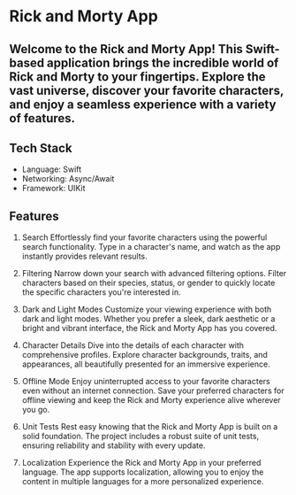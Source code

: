 # Rick and Morty App
## Welcome to the Rick and Morty App! This Swift-based application brings the incredible world of Rick and Morty to your fingertips. Explore the vast universe, discover your favorite characters, and enjoy a seamless experience with a variety of features.

## Tech Stack

- Language: Swift
- Networking: Async/Await
- Framework: UIKit

## Features
1. Search
Effortlessly find your favorite characters using the powerful search functionality. Type in a character's name, and watch as the app instantly provides relevant results.

2. Filtering
Narrow down your search with advanced filtering options. Filter characters based on their species, status, or gender to quickly locate the specific characters you're interested in.

3. Dark and Light Modes
Customize your viewing experience with both dark and light modes. Whether you prefer a sleek, dark aesthetic or a bright and vibrant interface, the Rick and Morty App has you covered.

4. Character Details
Dive into the details of each character with comprehensive profiles. Explore character backgrounds, traits, and appearances, all beautifully presented for an immersive experience.

5. Offline Mode
Enjoy uninterrupted access to your favorite characters even without an internet connection. Save your preferred characters for offline viewing and keep the Rick and Morty experience alive wherever you go.

6. Unit Tests
Rest easy knowing that the Rick and Morty App is built on a solid foundation. The project includes a robust suite of unit tests, ensuring reliability and stability with every update.

7. Localization
Experience the Rick and Morty App in your preferred language. The app supports localization, allowing you to enjoy the content in multiple languages for a more personalized experience.



